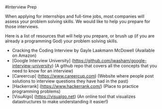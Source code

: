#Interview Prep

When applying for internships and full-time jobs, most companies will assess your problem solving skills. We would like
to help you prepare for those interviews.

Here is a list of resources that will help you prepare, or brush up (if you are already a programming God) your problem solving skills.

* Cracking the Coding Interview by Gayle Laakmann McDowell (Available on Amazon)
* [Google Interview University] (https://github.com/jwasham/google-interview-university) (A github repo that covers all the concepts
  that you need to know for an interview)
* [Careercup] (https://www.careercup.com) (Website where people post solutions to interview
  questions they have had in the past)
* [Hackerrank] (https://www.hackerrank.com/) (Place to practice programming problems)
* [VisuAlgo] (https://visualgo.net)
  (An online tool that visualizes datastructures to make understanding it easier!)